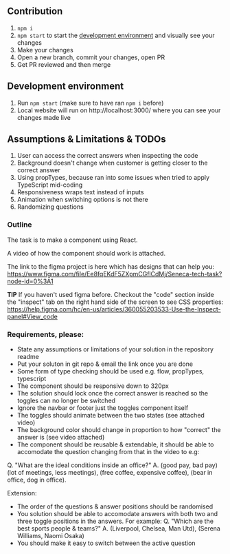 ## Contribution

1. `npm i`
2. `npm start` to start the [development environment](#development-environment) and visually see your changes
3. Make your changes
4. Open a new branch, commit your changes, open PR
5. Get PR reviewed and then merge

## Development environment

1. Run `npm start` (make sure to have ran `npm i` before)
2. Local website will run on http://localhost:3000/ where you can see your changes made live

## Assumptions & Limitations & TODOs

1. User can access the correct answers when inspecting the code
2. Background doesn't change when customer is getting closer to the correct answer
3. Using propTypes, because ran into some issues when tried to apply TypeScript mid-coding
4. Responsiveness wraps text instead of inputs
5. Animation when switching options is not there
6. Randomizing questions

### Outline

The task is to make a component using React.

A video of how the component should work is attached.

The link to the figma project is here which has designs that can help you:
https://www.figma.com/file/Ee8fqEKdF5ZXpmCGflCdMj/Seneca-tech-task?node-id=0%3A1

**TIP** If you haven't used figma before. Checkout the "code" section inside the "inspect" tab on the right hand side of the screen to see CSS properties:
https://help.figma.com/hc/en-us/articles/360055203533-Use-the-Inspect-panel#View_code

### Requirements, please:

- State any assumptions or limitations of your solution in the repository readme
- Put your soluton in git repo & email the link once you are done
- Some form of type checking should be used e.g. flow, propTypes, typescript
- The component should be responsive down to 320px
- The solution should lock once the correct answer is reached so the toggles can no longer be switched
- Ignore the navbar or footer just the toggles component itself
- The toggles should animate between the two states (see attached video)
- The background color should change in proportion to how "correct" the answer is (see video attached)
- The component should be reusable & extendable, it should be able to accomodate the question changing from that in the video to e.g:

Q. "What are the ideal conditions inside an office?"
A. (good pay, bad pay) (lot of meetings, less meetings), (free coffee, expensive coffee), (bear in office, dog in office).

Extension:

- The order of the questions & answer positions should be randomised
- You solution should be able to accomodate answers with both two and three toggle positions in the answers. For example:
  Q. "Which are the best sports people & teams?"
  A. (Liverpool, Chelsea, Man Utd), (Serena Williams, Naomi Osaka)
- You should make it easy to switch between the active question
